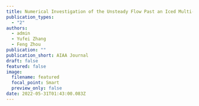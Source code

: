 ```yaml
---
title: Numerical Investigation of the Unsteady Flow Past an Iced Multi-Element Airfoil
publication_types:
  - "2"
authors:
  - admin
  - Yufei Zhang
  - Feng Zhou
publication: ""
publication_short: AIAA Journal
draft: false
featured: false
image:
  filename: featured
  focal_point: Smart
  preview_only: false
date: 2022-05-31T01:43:00.083Z
---
```

